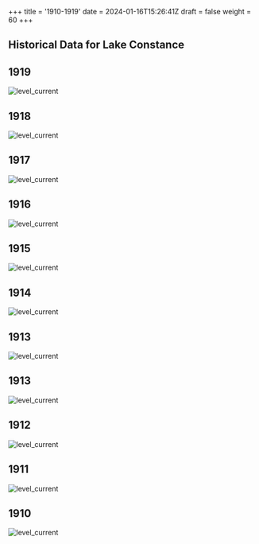 +++
title = '1910-1919'
date = 2024-01-16T15:26:41Z
draft = false
weight = 60
+++

## Historical Data for Lake Constance

## 1919

![level_current](/images/EN/graphs_historic/longterm_EN_1919.png)

## 1918

![level_current](/images/EN/graphs_historic/longterm_EN_1918.png)

## 1917

![level_current](/images/EN/graphs_historic/longterm_EN_1917.png)

## 1916

![level_current](/images/EN/graphs_historic/longterm_EN_1916.png)

## 1915

![level_current](/images/EN/graphs_historic/longterm_EN_1915.png)

## 1914

![level_current](/images/EN/graphs_historic/longterm_EN_1914.png)

## 1913

![level_current](/images/EN/graphs_historic/longterm_EN_1914.png)

## 1913

![level_current](/images/EN/graphs_historic/longterm_EN_1913.png)

## 1912

![level_current](/images/EN/graphs_historic/longterm_EN_1912.png)

## 1911

![level_current](/images/EN/graphs_historic/longterm_EN_1911.png)

## 1910

![level_current](/images/EN/graphs_historic/longterm_EN_1910.png)